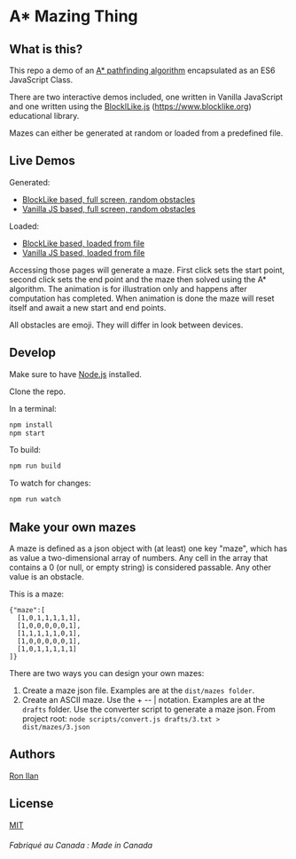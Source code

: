 # A* Mazing Thing

## What is this?

This repo a demo of an [A* pathfinding algorithm](https://en.wikipedia.org/wiki/A*_search_algorithm) encapsulated as an ES6 JavaScript Class.

There are two interactive demos included, one written in Vanilla JavaScript and one written using the [BlocklLike.js](https://github.com/ronilan/BlockLike) (https://www.blocklike.org) educational library.

Mazes can either be generated at random or loaded from a predefined file.

## Live Demos
Generated:
- [BlockLike based, full screen, random obstacles](https://www.ronilan.com/a-mazing-thing/blocklike.html)
- [Vanilla JS based, full screen, random obstacles](https://www.ronilan.com/a-mazing-thing/vanilla.html)

Loaded:
- [BlockLike based, loaded from file](https://www.ronilan.com/a-mazing-thing/blocklike.html#1)
- [Vanilla JS based, loaded from file](https://www.ronilan.com/a-mazing-thing/vanilla.html#4)
 
Accessing those pages will generate a maze. First click sets the start point, second click sets the end point and the maze  then solved using the A* algorithm. The animation is for illustration only and happens after computation has completed. When animation is done the maze will reset itself and await a new start and end points.

All obstacles are emoji. They will differ in look between devices.

## Develop

Make sure to have [Node.js](https://nodejs.org) installed.

Clone the repo.

In a terminal:

```sh
npm install
npm start
```
To build:
```sh
npm run build
```
To watch for changes:
```sh
npm run watch
```

## Make your own mazes

A maze is defined as a json object with (at least) one key "maze", which has as value a two-dimensional array of numbers. Any cell in the array that contains a 0 (or null, or empty string) is considered passable. Any other value is an obstacle.

This is a maze:
```
{"maze":[
  [1,0,1,1,1,1,1],
  [1,0,0,0,0,0,1],
  [1,1,1,1,1,0,1],
  [1,0,0,0,0,0,1],
  [1,0,1,1,1,1,1]
]}
```

There are two ways you can design your own mazes:
1. Create a maze json file. 
Examples are at the ```dist/mazes folder```.
2. Create an ASCII maze.
Use the + -- | notation. Examples are at the ```drafts``` folder. Use the converter script to generate a maze json. From project root: ```node scripts/convert.js drafts/3.txt > dist/mazes/3.json```

## Authors

[Ron Ilan](https://www.ronilan.com)

## License
[MIT](https://en.wikipedia.org/wiki/MIT_License)

###### Fabriqué au Canada : Made in Canada